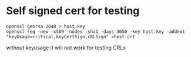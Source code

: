 
# Self signed cert for testing

    openssl genrsa 2048 > host.key
    openssl req -new -x509 -nodes -sha1 -days 3650 -key host.key -addext "keyUsage=critical,keyCertSign,cRLSign" >host.crt

without keyusage it will not work for testing CRLs
